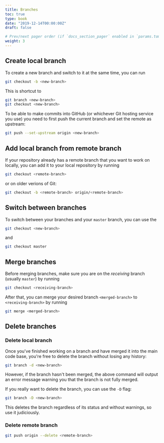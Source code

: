 ```yaml
---
title: Branches
toc: true
type: book
date: "2019-12-14T00:00:00Z"
draft: false

# Prev/next pager order (if `docs_section_pager` enabled in `params.toml`)
weight: 3
---
```


## Create local branch

To create a new branch and switch to it at the same time, you can run
```bash
git checkout -b <new-branch>
```

This is shortcut to
```bash
git branch <new-branch>
git checkout <new-branch>
```

To be able to make commits into GitHub (or whichever Git hosting service you use) you need to first push the current branch and set the remote as upstream:
```bash
git push --set-upstream origin <new-branch>
```

## Add local branch from remote branch

If your repository already has a remote branch that you want to work on locally, you can add it to your local repository by running
```bash
git checkout <remote-branch>
```

or on older verions of Git:
```bash
git checkout -b <remote-branch> origin/<remote-branch>
```

## Switch between branches

To switch between your branches and your `master` branch, you can use the
```bash
git checkout <new-branch>
```
and
```bash
git checkout master
```

## Merge branches

Before merging branches, make sure you are on the *receiving* branch (usually `master`) by running
```bash
git checkout <receiving-branch>
```
After that, you can merge your desired branch `<merged-branch>` to  `<receiving-branch>` by running
```bash
git merge <merged-branch>
```

## Delete branches

### Delete local branch

Once you've finished working on a branch and have merged it into the main code base, you're free to delete the branch without losing any history:
```bash
git branch -d <new-branch>
```

However, if the branch hasn't been merged, the above command will output an error message warning you that the branch is not fully merged.

If you really want to delete the branch, you can use the `-D` flag:

```bash
git branch -D <new-branch>
```
This deletes the branch regardless of its status and without warnings, so use it judiciously.


### Delete remote branch

```bash
git push origin --delete <remote-branch>
```
